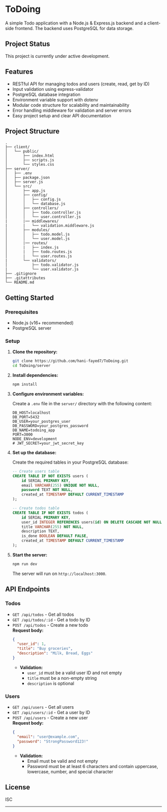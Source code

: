# ToDoing

A simple Todo application with a Node.js & Express.js backend and a client-side frontend. The backend uses PostgreSQL for data storage.

## Project Status

This project is currently under active development.

## Features

- RESTful API for managing todos and users (create, read, get by ID)
- Input validation using express-validator
- PostgreSQL database integration
- Environment variable support with dotenv
- Modular code structure for scalability and maintainability
- Error handling middleware for validation and server errors
- Easy project setup and clear API documentation

## Project Structure

```
.
├── client/
│   └── public/
│       ├── index.html
│       ├── scripts.js
│       └── styles.css
├── server/
│   ├── .env
│   ├── package.json
│   ├── server.js
│   └── src/
│       ├── app.js
│       ├── config/
│       │   ├── config.js
│       │   └── database.js
│       ├── controllers/
│       │   ├── todo.controller.js
│       │   └── user.controller.js
|       |── middlewares/
|       |   └── validation.middleware.js
│       ├── modules/
│       │   ├── todo.model.js
│       │   └── user.model.js
│       |── routes/
│       |   ├── index.js
│       |   ├── todo.routes.js
│       |   └── user.routes.js
|       └── validators/
│           ├── todo.validator.js
|           └── user.validator.js
├── .gitignore
├── .gitattributes
└── README.md
```

## Getting Started

### Prerequisites

- Node.js (v16+ recommended)
- PostgreSQL server

### Setup

1. **Clone the repository:**

   ```sh
   git clone https://github.com/hani-fayed7/ToDoing.git
   cd ToDoing/server
   ```

2. **Install dependencies:**

   ```sh
   npm install
   ```

3. **Configure environment variables:**

   Create a `.env` file in the `server/` directory with the following content:

   ```
   DB_HOST=localhost
   DB_PORT=5432
   DB_USER=your_postgres_user
   DB_PASSWORD=your_postgres_password
   DB_NAME=todoing_app
   PORT=3000
   NODE_ENV=development
   # JWT_SECRET=your_jwt_secret_key
   ```

4. **Set up the database:**

   Create the required tables in your PostgreSQL database:

   ```sql
   -- Create users table
   CREATE TABLE IF NOT EXISTS users (
       id SERIAL PRIMARY KEY,
       email VARCHAR(255) UNIQUE NOT NULL,
       password TEXT NOT NULL,
       created_at TIMESTAMP DEFAULT CURRENT_TIMESTAMP
   );
   
   -- Create todos table
   CREATE TABLE IF NOT EXISTS todos (
       id SERIAL PRIMARY KEY,
       user_id INTEGER REFERENCES users(id) ON DELETE CASCADE NOT NULL,
       title VARCHAR(255) NOT NULL,
       description TEXT,
       is_done BOOLEAN DEFAULT FALSE,
       created_at TIMESTAMP DEFAULT CURRENT_TIMESTAMP
   );
   ```

5. **Start the server:**

   ```sh
   npm run dev
   ```

   The server will run on `http://localhost:3000`.

## API Endpoints

### Todos

- `GET /api/todos` - Get all todos
- `GET /api/todos/:id` - Get a todo by ID
- `POST /api/todos` - Create a new todo  
  **Request body:**  
  ```json
  {
    "user_id": 1,
    "title": "Buy groceries",
    "description": "Milk, Bread, Eggs"
  }
  ```
  - **Validation:**  
    - `user_id` must be a valid user ID and not empty  
    - `title` must be a non-empty string  
    - `description` is optional

### Users


- `GET /api/users` - Get all users
- `GET /api/users/:id` - Get a user by ID
- `POST /api/users` - Create a new user  
  **Request body:**  
  ```json
  {
    "email": "user@example.com",
    "password": "StrongPassword123!"
  }
  ```
  - **Validation:**  
    - Email must be valid and not empty  
    - Password must be at least 6 characters and contain uppercase, lowercase, number, and special character

## License

ISC

---

